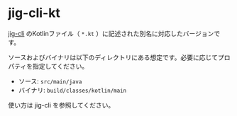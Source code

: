 # jig-cli-kt

[jig-cli](../jig-cli) のKotlinファイル（ `*.kt` ）に記述された別名に対応したバージョンです。

ソースおよびバイナリは以下のディレクトリにある想定です。必要に応じてプロパティを指定してください。

- ソース: `src/main/java`
- バイナリ: `build/classes/kotlin/main`

使い方は jig-cli を参照してください。

